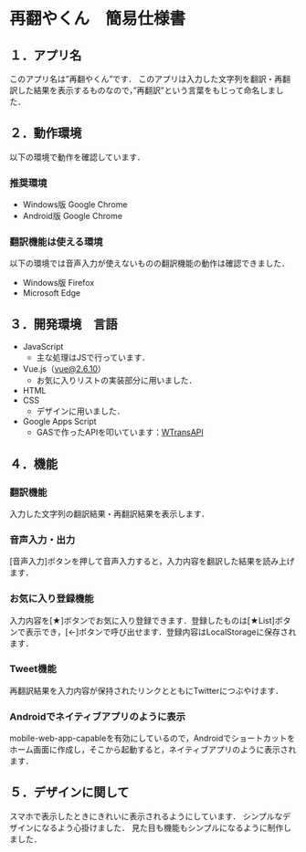 # 再翻やくん　簡易仕様書
## １．アプリ名
このアプリ名は”再翻やくん”です．
このアプリは入力した文字列を翻訳・再翻訳した結果を表示するものなので，”再翻訳”という言葉をもじって命名しました．

## ２．動作環境
以下の環境で動作を確認しています．
### 推奨環境
- Windows版 Google Chrome
- Android版 Google Chrome

### 翻訳機能は使える環境
以下の環境では音声入力が使えないものの翻訳機能の動作は確認できました．
- Windows版 Firefox
- Microsoft Edge

## ３．開発環境　言語
- JavaScript
	- 主な処理はJSで行っています．
- Vue.js（vue@2.6.10）
	- お気に入りリストの実装部分に用いました．
- HTML
- CSS
	- デザインに用いました．
- Google Apps Script
	- GASで作ったAPIを叩いています：[WTransAPI](https://github.com/itanium-R/WTransAPI)

## ４．機能
### 翻訳機能
入力した文字列の翻訳結果・再翻訳結果を表示します．
### 音声入力・出力
[音声入力]ボタンを押して音声入力すると，入力内容を翻訳した結果を読み上げます．
### お気に入り登録機能
入力内容を[★]ボタンでお気に入り登録できます．登録したものは[★List]ボタンで表示でき，[←]ボタンで呼び出せます．登録内容はLocalStorageに保存されます．
### Tweet機能
再翻訳結果を入力内容が保持されたリンクとともにTwitterにつぶやけます．
### Androidでネイティブアプリのように表示
mobile-web-app-capableを有効にしているので，Androidでショートカットをホーム画面に作成し，そこから起動すると，ネイティブアプリのように表示されます．

## ５．デザインに関して
スマホで表示したときにきれいに表示されるようにしています．
シンプルなデザインになるよう心掛けました．
見た目も機能もシンプルになるように制作しました．